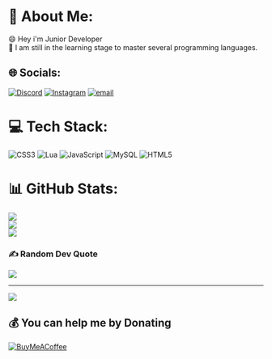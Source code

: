# 💫 About Me:
😄 Hey i'm Junior Developer<br>💬 I am still in the learning stage to master several programming languages.


## 🌐 Socials:
[![Discord](https://img.shields.io/badge/Discord-%237289DA.svg?logo=discord&logoColor=white)](https://discord.gg/https://discord.gg/DJPS95xVbn) [![Instagram](https://img.shields.io/badge/Instagram-%23E4405F.svg?logo=Instagram&logoColor=white)](https://instagram.com/hmd.alnk) [![email](https://img.shields.io/badge/Email-D14836?logo=gmail&logoColor=white)](mailto:runcandela@gmail.com) 

# 💻 Tech Stack:
![CSS3](https://img.shields.io/badge/css3-%231572B6.svg?style=for-the-badge&logo=css3&logoColor=white) ![Lua](https://img.shields.io/badge/lua-%232C2D72.svg?style=for-the-badge&logo=lua&logoColor=white) ![JavaScript](https://img.shields.io/badge/javascript-%23323330.svg?style=for-the-badge&logo=javascript&logoColor=%23F7DF1E) ![MySQL](https://img.shields.io/badge/mysql-4479A1.svg?style=for-the-badge&logo=mysql&logoColor=white) ![HTML5](https://img.shields.io/badge/html5-%23E34F26.svg?style=for-the-badge&logo=html5&logoColor=white)
# 📊 GitHub Stats:
![](https://github-readme-stats.vercel.app/api?username=Allan4u&theme=dark&hide_border=false&include_all_commits=false&count_private=false)<br/>
![](https://nirzak-streak-stats.vercel.app/?user=Allan4u&theme=dark&hide_border=false)<br/>
![](https://github-readme-stats.vercel.app/api/top-langs/?username=Allan4u&theme=dark&hide_border=false&include_all_commits=false&count_private=false&layout=compact)

### ✍️ Random Dev Quote
![](https://quotes-github-readme.vercel.app/api?type=horizontal&theme=radical)

---
[![](https://visitcount.itsvg.in/api?id=Allan4u&icon=0&color=0)](https://visitcount.itsvg.in)

  ## 💰 You can help me by Donating
  [![BuyMeACoffee](https://img.shields.io/badge/Buy%20Me%20a%20Coffee-ffdd00?style=for-the-badge&logo=buy-me-a-coffee&logoColor=black)](https://buymeacoffee.com/https://bagibagi.co/Allan4u) 

  
<!-- Proudly created with GPRM ( https://gprm.itsvg.in ) -->
